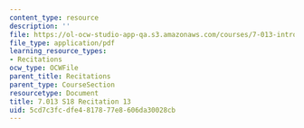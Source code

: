 ```yaml
---
content_type: resource
description: ''
file: https://ol-ocw-studio-app-qa.s3.amazonaws.com/courses/7-013-introductory-biology-spring-2018/5cd7c3fcdfe4817877e8606da30028cb_MIT7_013s18R13Q.pdf
file_type: application/pdf
learning_resource_types:
- Recitations
ocw_type: OCWFile
parent_title: Recitations
parent_type: CourseSection
resourcetype: Document
title: 7.013 S18 Recitation 13
uid: 5cd7c3fc-dfe4-8178-77e8-606da30028cb
---
```

